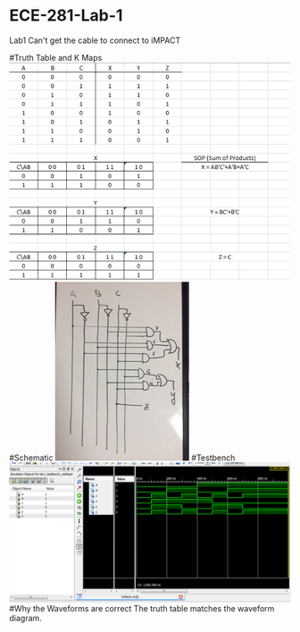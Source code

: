 ECE-281-Lab-1
=============

Lab1
Can't get the cable to connect to iMPACT

#Truth Table and K Maps
![Alt Text](https://github.com/RyanRedhead/ECE-281-Lab-1/blob/master/desktop/ECE%20281/lab1truth.PNG?raw=true)
#Schematic
![Alt Text](https://github.com/RyanRedhead/ECE-281-Lab-1/blob/master/desktop/ECE%20281/schematic.jpg?raw=true)
#Testbench
![Alt Text](https://github.com/RyanRedhead/ECE-281-Lab-1/blob/master/desktop/ECE%20281/testbenchpic.PNG?raw=true)
#Why the Waveforms are correct
The truth table matches the waveform diagram.
